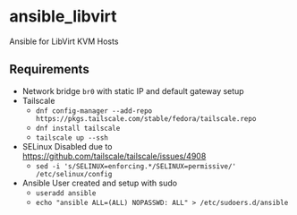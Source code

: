 # ansible_libvirt
Ansible for LibVirt KVM Hosts

## Requirements

* Network bridge `br0` with static IP and default gateway setup
* Tailscale
  * `dnf config-manager --add-repo https://pkgs.tailscale.com/stable/fedora/tailscale.repo`
  * `dnf install tailscale`
  * `tailscale up --ssh`
* SELinux Disabled due to https://github.com/tailscale/tailscale/issues/4908
  * `sed -i 's/SELINUX=enforcing.*/SELINUX=permissive/' /etc/selinux/config`
* Ansible User created and setup with sudo
  * `useradd ansible`
  * `echo "ansible ALL=(ALL) NOPASSWD: ALL" > /etc/sudoers.d/ansible`
